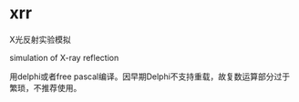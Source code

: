 # xrr
X光反射实验模拟

simulation of X-ray reflection

用delphi或者free pascal编译。因早期Delphi不支持重载，故复数运算部分过于繁琐，不推荐使用。
